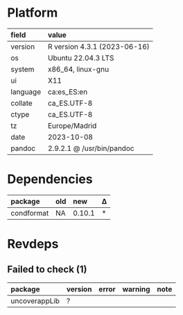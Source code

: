 # Platform

|field    |value                        |
|:--------|:----------------------------|
|version  |R version 4.3.1 (2023-06-16) |
|os       |Ubuntu 22.04.3 LTS           |
|system   |x86_64, linux-gnu            |
|ui       |X11                          |
|language |ca:es_ES:en                  |
|collate  |ca_ES.UTF-8                  |
|ctype    |ca_ES.UTF-8                  |
|tz       |Europe/Madrid                |
|date     |2023-10-08                   |
|pandoc   |2.9.2.1 @ /usr/bin/pandoc    |

# Dependencies

|package    |old |new    |Δ  |
|:----------|:---|:------|:--|
|condformat |NA  |0.10.1 |*  |

# Revdeps

## Failed to check (1)

|package       |version |error |warning |note |
|:-------------|:-------|:-----|:-------|:----|
|uncoverappLib |?       |      |        |     |

